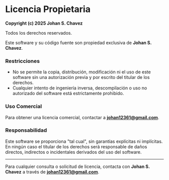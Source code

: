 # Licencia Propietaria

**Copyright (c) 2025 Johan S. Chavez**

Todos los derechos reservados.

Este software y su código fuente son propiedad exclusiva de **Johan S. Chavez**.

### Restricciones
- No se permite la copia, distribución, modificación ni el uso de este software sin una autorización previa y por escrito del titular de los derechos.
- Cualquier intento de ingeniería inversa, descompilación o uso no autorizado del software está estrictamente prohibido.

### Uso Comercial
Para obtener una licencia comercial, contactar a **johan12361@gmail.com**.

### Responsabilidad
Este software se proporciona "tal cual", sin garantías explícitas ni implícitas. En ningún caso el titular de los derechos será responsable de daños directos, indirectos o incidentales derivados del uso del software.

---

Para cualquier consulta o solicitud de licencia, contacta con **Johan S. Chavez** a través de **johan12361@gmail.com**.

